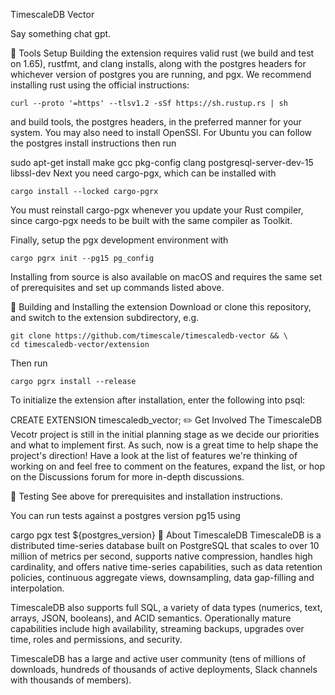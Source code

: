 TimescaleDB Vector

Say something chat gpt.

🔧 Tools Setup
Building the extension requires valid rust (we build and test on 1.65), rustfmt, and clang installs, along with the postgres headers for whichever version of postgres you are running, and pgx. We recommend installing rust using the official instructions:
```shell
curl --proto '=https' --tlsv1.2 -sSf https://sh.rustup.rs | sh
```
and build tools, the postgres headers, in the preferred manner for your system. You may also need to install OpenSSl. For Ubuntu you can follow the postgres install instructions then run

sudo apt-get install make gcc pkg-config clang postgresql-server-dev-15 libssl-dev
Next you need cargo-pgx, which can be installed with
```shell
cargo install --locked cargo-pgrx
```

You must reinstall cargo-pgx whenever you update your Rust compiler, since cargo-pgx needs to be built with the same compiler as Toolkit.

Finally, setup the pgx development environment with
```shell
cargo pgrx init --pg15 pg_config
```

Installing from source is also available on macOS and requires the same set of prerequisites and set up commands listed above.

💾 Building and Installing the extension
Download or clone this repository, and switch to the extension subdirectory, e.g.
```shell
git clone https://github.com/timescale/timescaledb-vector && \
cd timescaledb-vector/extension
```

Then run
```shell
cargo pgrx install --release 
```

To initialize the extension after installation, enter the following into psql:

CREATE EXTENSION timescaledb_vector;
✏️ Get Involved
The TimescaleDB Vecotr project is still in the initial planning stage as we decide our priorities and what to implement first. As such, now is a great time to help shape the project's direction! Have a look at the list of features we're thinking of working on and feel free to comment on the features, expand the list, or hop on the Discussions forum for more in-depth discussions.

🔨 Testing
See above for prerequisites and installation instructions.

You can run tests against a postgres version pg15 using

cargo pgx test ${postgres_version}
🐯 About TimescaleDB
TimescaleDB is a distributed time-series database built on PostgreSQL that scales to over 10 million of metrics per second, supports native compression, handles high cardinality, and offers native time-series capabilities, such as data retention policies, continuous aggregate views, downsampling, data gap-filling and interpolation.

TimescaleDB also supports full SQL, a variety of data types (numerics, text, arrays, JSON, booleans), and ACID semantics. Operationally mature capabilities include high availability, streaming backups, upgrades over time, roles and permissions, and security.

TimescaleDB has a large and active user community (tens of millions of downloads, hundreds of thousands of active deployments, Slack channels with thousands of members).